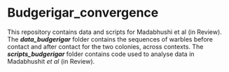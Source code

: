 # Budgerigar_convergence
This repository contains data and scripts for Madabhushi et al (in Review). The _**data_budgerigar**_ folder contains the sequences of warbles before contact and after contact for the two colonies, across contexts.
The _**scripts_budgerigar**_ folder contains code used to analyse data in Madabhushit _et al_ (in Review).
